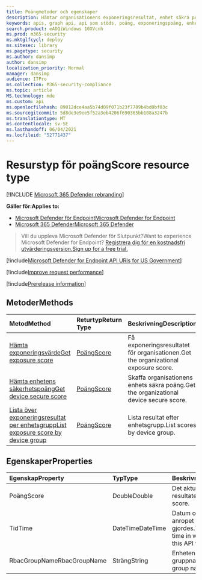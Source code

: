 ```yaml
---
title: Poängmetoder och egenskaper
description: Hämtar organisationens exponeringsresultat, enhet säkra poäng och exponeringsresultat per enhetsgrupp
keywords: apis, graph api, api som stöds, poäng, exponeringspoäng, enhet säker poäng, exponeringsresultat efter enhetsgrupp
search.product: eADQiWindows 10XVcnh
ms.prod: m365-security
ms.mktglfcycl: deploy
ms.sitesec: library
ms.pagetype: security
ms.author: dansimp
author: dansimp
localization_priority: Normal
manager: dansimp
audience: ITPro
ms.collection: M365-security-compliance
ms.topic: article
MS.technology: mde
ms.custom: api
ms.openlocfilehash: 89012dce4aa5b74d09f071b23f7709b4bd0bf03c
ms.sourcegitcommit: 5d8de3e9ee5f52a3eb4206f690365bb108a3247b
ms.translationtype: MT
ms.contentlocale: sv-SE
ms.lasthandoff: 06/04/2021
ms.locfileid: "52771437"
---
```

# <a name="score-resource-type"></a><span data-ttu-id="36e69-104">Resurstyp för poäng</span><span class="sxs-lookup"><span data-stu-id="36e69-104">Score resource type</span></span>

[!INCLUDE [Microsoft 365 Defender rebranding](../../includes/microsoft-defender.md)]


<span data-ttu-id="36e69-105">**Gäller för:**</span><span class="sxs-lookup"><span data-stu-id="36e69-105">**Applies to:**</span></span>
- [<span data-ttu-id="36e69-106">Microsoft Defender för Endpoint</span><span class="sxs-lookup"><span data-stu-id="36e69-106">Microsoft Defender for Endpoint</span></span>](https://go.microsoft.com/fwlink/?linkid=2154037)
- [<span data-ttu-id="36e69-107">Microsoft 365 Defender</span><span class="sxs-lookup"><span data-stu-id="36e69-107">Microsoft 365 Defender</span></span>](https://go.microsoft.com/fwlink/?linkid=2118804)

> <span data-ttu-id="36e69-108">Vill du uppleva Microsoft Defender för Slutpunkt?</span><span class="sxs-lookup"><span data-stu-id="36e69-108">Want to experience Microsoft Defender for Endpoint?</span></span> [<span data-ttu-id="36e69-109">Registrera dig för en kostnadsfri utvärderingsversion.</span><span class="sxs-lookup"><span data-stu-id="36e69-109">Sign up for a free trial.</span></span>](https://www.microsoft.com/microsoft-365/windows/microsoft-defender-atp?ocid=docs-wdatp-exposedapis-abovefoldlink) 

[!include[Microsoft Defender for Endpoint API URIs for US Government](../../includes/microsoft-defender-api-usgov.md)]

[!include[Improve request performance](../../includes/improve-request-performance.md)]


[!include[Prerelease information](../../includes/prerelease.md)]

## <a name="methods"></a><span data-ttu-id="36e69-110">Metoder</span><span class="sxs-lookup"><span data-stu-id="36e69-110">Methods</span></span>

<span data-ttu-id="36e69-111">Metod</span><span class="sxs-lookup"><span data-stu-id="36e69-111">Method</span></span> |<span data-ttu-id="36e69-112">Returtyp</span><span class="sxs-lookup"><span data-stu-id="36e69-112">Return Type</span></span> |<span data-ttu-id="36e69-113">Beskrivning</span><span class="sxs-lookup"><span data-stu-id="36e69-113">Description</span></span>
:---|:---|:---
[<span data-ttu-id="36e69-114">Hämta exponeringsvärde</span><span class="sxs-lookup"><span data-stu-id="36e69-114">Get exposure score</span></span>](get-exposure-score.md) | [<span data-ttu-id="36e69-115">Poäng</span><span class="sxs-lookup"><span data-stu-id="36e69-115">Score</span></span>](score.md) | <span data-ttu-id="36e69-116">Få exponeringsresultatet för organisationen.</span><span class="sxs-lookup"><span data-stu-id="36e69-116">Get the organizational exposure score.</span></span>
[<span data-ttu-id="36e69-117">Hämta enhetens säkerhetspoäng</span><span class="sxs-lookup"><span data-stu-id="36e69-117">Get device secure score</span></span>](get-device-secure-score.md) | [<span data-ttu-id="36e69-118">Poäng</span><span class="sxs-lookup"><span data-stu-id="36e69-118">Score</span></span>](score.md) | <span data-ttu-id="36e69-119">Skaffa organisationens enhets säkra poäng.</span><span class="sxs-lookup"><span data-stu-id="36e69-119">Get the organizational device secure score.</span></span>
[<span data-ttu-id="36e69-120">Lista över exponeringsresultat per enhetsgrupp</span><span class="sxs-lookup"><span data-stu-id="36e69-120">List exposure score by device group</span></span>](get-machine-group-exposure-score.md)| [<span data-ttu-id="36e69-121">Poäng</span><span class="sxs-lookup"><span data-stu-id="36e69-121">Score</span></span>](score.md) | <span data-ttu-id="36e69-122">Lista resultat efter enhetsgrupp.</span><span class="sxs-lookup"><span data-stu-id="36e69-122">List scores by device group.</span></span>

## <a name="properties"></a><span data-ttu-id="36e69-123">Egenskaper</span><span class="sxs-lookup"><span data-stu-id="36e69-123">Properties</span></span>

<span data-ttu-id="36e69-124">Egenskap</span><span class="sxs-lookup"><span data-stu-id="36e69-124">Property</span></span> |  <span data-ttu-id="36e69-125">Typ</span><span class="sxs-lookup"><span data-stu-id="36e69-125">Type</span></span>    |   <span data-ttu-id="36e69-126">Beskrivning</span><span class="sxs-lookup"><span data-stu-id="36e69-126">Description</span></span>
:---|:---|:---
<span data-ttu-id="36e69-127">Poäng</span><span class="sxs-lookup"><span data-stu-id="36e69-127">Score</span></span> | <span data-ttu-id="36e69-128">Double</span><span class="sxs-lookup"><span data-stu-id="36e69-128">Double</span></span> | <span data-ttu-id="36e69-129">Det aktuella resultatet.</span><span class="sxs-lookup"><span data-stu-id="36e69-129">The current score.</span></span>
<span data-ttu-id="36e69-130">Tid</span><span class="sxs-lookup"><span data-stu-id="36e69-130">Time</span></span> | <span data-ttu-id="36e69-131">DateTime</span><span class="sxs-lookup"><span data-stu-id="36e69-131">DateTime</span></span> | <span data-ttu-id="36e69-132">Datum och tid då anropet till API:et gjordes.</span><span class="sxs-lookup"><span data-stu-id="36e69-132">The date and time in which the call for this API was made.</span></span>
<span data-ttu-id="36e69-133">RbacGroupName</span><span class="sxs-lookup"><span data-stu-id="36e69-133">RbacGroupName</span></span> | <span data-ttu-id="36e69-134">Sträng</span><span class="sxs-lookup"><span data-stu-id="36e69-134">String</span></span> | <span data-ttu-id="36e69-135">Enhetens gruppnamn.</span><span class="sxs-lookup"><span data-stu-id="36e69-135">The device group name.</span></span>
